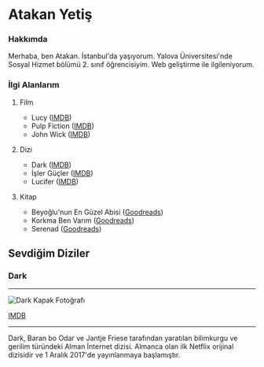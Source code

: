 # Atakan Yetiş

### Hakkımda
Merhaba, ben Atakan. İstanbul'da yaşıyorum. Yalova Üniversitesi'nde Sosyal Hizmet bölümü 2. sınıf öğrencisiyim. Web geliştirme ile ilgileniyorum.

### İlgi Alanlarım

1. Film

    * Lucy
        ([IMDB](https://www.imdb.com/title/tt2872732/))
    - Pulp Fiction
        ([IMDB](https://www.imdb.com/title/tt0110912/))
    * John Wick
        ([IMDB](https://www.imdb.com/title/tt2911666/))

2. Dizi

    * Dark
        ([IMDB](https://www.imdb.com/title/tt5753856/))
    * İşler Güçler
        ([IMDB](https://www.imdb.com/title/tt2311418/))
    * Lucifer
        ([IMDB](https://www.imdb.com/title/tt4052886/))

3. Kitap

    * Beyoğlu'nun En Güzel Abisi
         ([Goodreads](https://www.goodreads.com/book/show/18662065-beyo-lu-nun-en-g-zel-abisi?from_search=true&from_srp=true&qid=7BjXCbcq6k&rank=1))
    * Korkma Ben Varım
         ([Goodreads](https://www.goodreads.com/book/show/7544517-korkma-ben-var-m?ac=1&from_search=true&qid=EeTjZOW9Q3&rank=1))
    - Serenad
         ([Goodreads](https://www.goodreads.com/book/show/11085413-serenad))

## Sevdiğim Diziler

### Dark
----
![Dark Kapak Fotoğrafı](https://encrypted-tbn0.gstatic.com/images?q=tbn:ANd9GcS-uOGU-qO5YK4sK1dTnc1D4NBtWR1I6t2Pxw&usqp=CAU)

 [IMDB](https://www.imdb.com/title/tt5753856/)

------
Dark, Baran bo Odar ve Jantje Friese tarafından yaratılan bilimkurgu ve gerilim türündeki Alman İnternet dizisi. Almanca olan ilk Netflix orijinal dizisidir ve 1 Aralık 2017'de yayınlanmaya başlamıştır.